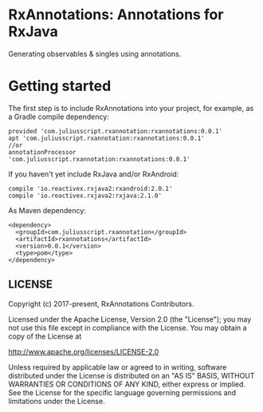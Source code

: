 # RxAnnotations: Annotations for RxJava
Generating observables & singles using annotations.
 
# Getting started

The first step is to include RxAnnotations into your project, for example, as a Gradle compile dependency:
```
provided 'com.juliusscript.rxannotation:rxannotations:0.0.1'
apt 'com.juliusscript.rxannotation:rxannotations:0.0.1'
//or
annotationProcessor 'com.juliusscript.rxannotation:rxannotations:0.0.1'
```

If you haven't yet include RxJava and/or RxAndroid:
```
compile 'io.reactivex.rxjava2:rxandroid:2.0.1'
compile 'io.reactivex.rxjava2:rxjava:2.1.0'
```

As Maven dependency:
```
<dependency>
  <groupId>com.juliusscript.rxannotation</groupId>
  <artifactId>rxannotations</artifactId>
  <version>0.0.1</version>
  <type>pom</type>
</dependency>
```
 
## LICENSE

Copyright (c) 2017-present, RxAnnotations Contributors.

Licensed under the Apache License, Version 2.0 (the "License");
you may not use this file except in compliance with the License.
You may obtain a copy of the License at

<http://www.apache.org/licenses/LICENSE-2.0>

Unless required by applicable law or agreed to in writing, software
distributed under the License is distributed on an "AS IS" BASIS,
WITHOUT WARRANTIES OR CONDITIONS OF ANY KIND, either express or implied.
See the License for the specific language governing permissions and
limitations under the License.
